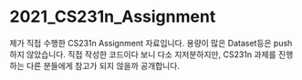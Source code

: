 # 2021_CS231n_Assignment
제가 직접 수행한 CS231n Assignment 자료입니다. 용량이 많은 Dataset등은 push하지 않았습니다.
직접 작성한 코드이다 보니 다소 지저분하지만, CS231n 과제를 진행하는 다른 분들에게 참고가 되지 않을까 공개합니다.
